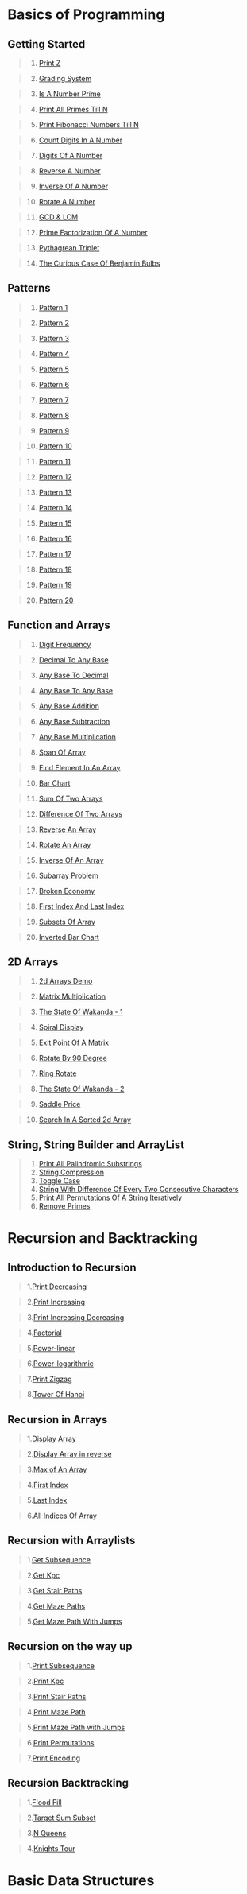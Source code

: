 # Basics of Programming

## Getting Started

>1. [Print Z](https://DarkWarS-maker.github.io/Pepcoding-dsa/lecture-001/print-z.html)

>2. [Grading System](https://DarkWarS-maker.github.io/Pepcoding-dsa/lecture-001/grading-system.html)

>3. [Is A Number Prime](https://DarkWarS-maker.github.io/Pepcoding-dsa/lecture-001/prime.html)

>4. [Print All Primes Till N](https://DarkWarS-maker.github.io/Pepcoding-dsa/lecture-001/prime-in-a-range.html)

>5. [Print Fibonacci Numbers Till N](https://DarkWarS-maker.github.io/Pepcoding-dsa/lecture-001/fib-till-n.html)

>6. [Count Digits In A Number](https://DarkWarS-maker.github.io/Pepcoding-dsa/lecture-002/count-digit.html)

>7. [Digits Of A Number](https://DarkWarS-maker.github.io/Pepcoding-dsa/lecture-002/digits-of-number.html)

>8. [Reverse A Number](https://DarkWarS-maker.github.io/Pepcoding-dsa/lecture-002/reverse-a-number.html)

>9. [Inverse Of A Number](https://DarkWarS-maker.github.io/Pepcoding-dsa/lecture-002/inverse-of-number.html)

>10.  [Rotate A Number](https://DarkWarS-maker.github.io/Pepcoding-dsa/lecture-002/rotate-a-number.html)

>11. [GCD & LCM](https://DarkWarS-maker.github.io/Pepcoding-dsa/lecture-003/gcd-and-lcm.html)

>12. [Prime Factorization Of A Number](https://DarkWarS-maker.github.io/Pepcoding-dsa/lecture-003/prime-fact-of-number.html)

>13. [Pythagrean Triplet](https://DarkWarS-maker.github.io/Pepcoding-dsa/lecture-003/pythagorean-triplet.html)

>14. [The Curious Case Of Benjamin Bulbs](https://DarkWarS-maker.github.io/Pepcoding-dsa/lecture-003/the-curious-case-of-benjamin-bulbs.html)

## Patterns

>1. [Pattern 1](https://DarkWarS-maker.github.io/Pepcoding-dsa/lecture-004/pattern-1.html)

>2. [Pattern 2](https://DarkWarS-maker.github.io/Pepcoding-dsa/lecture-004/pattern-2.html)

>3. [Pattern 3](https://DarkWarS-maker.github.io/Pepcoding-dsa/lecture-004/pattern-3.html)

>4. [Pattern 4](https://DarkWarS-maker.github.io/Pepcoding-dsa/lecture-004/pattern-4.html)

>5. [Pattern 5](https://DarkWarS-maker.github.io/Pepcoding-dsa/lecture-004/pattern-5.html)

>6. [Pattern 6](https://DarkWarS-maker.github.io/Pepcoding-dsa/lecture-005/pattern-6.html)

>7. [Pattern 7](https://DarkWarS-maker.github.io/Pepcoding-dsa/lecture-005/pattern-7.html)

>8. [Pattern 8](https://DarkWarS-maker.github.io/Pepcoding-dsa/lecture-005/pattern-8.html)

>9. [Pattern 9](https://DarkWarS-maker.github.io/Pepcoding-dsa/lecture-005/pattern-9.html)

>10. [Pattern 10](https://DarkWarS-maker.github.io/Pepcoding-dsa/lecture-005/pattern-10.html)

>11. [Pattern 11](https://DarkWarS-maker.github.io/Pepcoding-dsa/lecture-006/pattern-11.html)

>12. [Pattern 12](https://DarkWarS-maker.github.io/Pepcoding-dsa/lecture-006/pattern-12.html)

>13. [Pattern 13](https://DarkWarS-maker.github.io/Pepcoding-dsa/lecture-006/pattern-13.html)

>14. [Pattern 14](https://DarkWarS-maker.github.io/Pepcoding-dsa/lecture-006/pattern-14.html)

>15. [Pattern 15](https://DarkWarS-maker.github.io/Pepcoding-dsa/lecture-006/pattern-15.html)

>16. [Pattern 16](https://DarkWarS-maker.github.io/Pepcoding-dsa/lecture-007/pattern-16.html)

>17. [Pattern 17](https://DarkWarS-maker.github.io/Pepcoding-dsa/lecture-007/pattern-17.html)

>18. [Pattern 18](https://DarkWarS-maker.github.io/Pepcoding-dsa/lecture-007/pattern-18.html)

>19. [Pattern 19](https://DarkWarS-maker.github.io/Pepcoding-dsa/lecture-007/pattern-19.html)

>20. [Pattern 20](https://DarkWarS-maker.github.io/Pepcoding-dsa/lecture-007/pattern-20.html)

## Function and Arrays

>1. [ Digit Frequency]()

>2. [ Decimal To Any Base]()

>3. [ Any Base To Decimal]()

>4. [ Any Base To Any Base]()

>5. [ Any Base Addition]()

>6. [ Any Base Subtraction]()

>7. [ Any Base Multiplication]()

>8. [ Span Of Array]()

>9. [ Find Element In An Array]()

>10. [ Bar Chart]()

>11. [ Sum Of Two Arrays]()

>12. [ Difference Of Two Arrays]()

>13. [ Reverse An Array]()

>14. [ Rotate An Array]()

>15. [ Inverse Of An Array]()

>16. [ Subarray Problem]()

>17. [ Broken Economy]()

>18. [ First Index And Last Index]()

>19. [ Subsets Of Array]()

>20. [ Inverted Bar Chart]()


## 2D Arrays

>1. [ 2d Arrays Demo]()

>2. [ Matrix Multiplication]()

>3. [ The State Of Wakanda - 1]()

>4. [ Spiral Display]()

>5. [ Exit Point Of A Matrix]()

>6. [ Rotate By 90 Degree]()

>7. [ Ring Rotate]()

>8. [ The State Of Wakanda - 2]()

>9. [ Saddle Price]()

>10. [ Search In A Sorted 2d Array]()

## String, String Builder and ArrayList

>1. [ Print All Palindromic Substrings]()
>2. [ String Compression]()
>3. [ Toggle Case]()
>4. [ String With Difference Of Every Two Consecutive Characters]()
>5. [ Print All Permutations Of A String Iteratively]()
>6. [ Remove Primes]()

# Recursion and Backtracking

## Introduction to Recursion

> 1.[Print Decreasing](https://DarkWarS-maker.github.io/Pepcoding-dsa/lecture-016/print-decreasing.html)

> 2.[Print Increasing](https://DarkWarS-maker.github.io/Pepcoding-dsa/lecture-016/print-increasing.html)

> 3.[Print Increasing Decreasing](https://DarkWarS-maker.github.io/Pepcoding-dsa/lecture-016/print-increasing-decreasing.html)

> 4.[Factorial](https://DarkWarS-maker.github.io/Pepcoding-dsa/lecture-016/factorial.html)

> 5.[Power-linear](https://DarkWarS-maker.github.io/Pepcoding-dsa/lecture-017/power-linear.html)

> 6.[Power-logarithmic](https://DarkWarS-maker.github.io/Pepcoding-dsa/lecture-017/power-logarithmic.html)

> 7.[Print Zigzag](https://DarkWarS-maker.github.io/Pepcoding-dsa/lecture-017/print-zig-zag.html)

> 8.[Tower Of Hanoi](https://DarkWarS-maker.github.io/Pepcoding-dsa/lecture-017/toh-official.html)

## Recursion in Arrays

> 1.[Display Array](https://DarkWarS-maker.github.io/Pepcoding-dsa/lecture-018/display-array.html)

> 2.[Display Array in reverse](https://DarkWarS-maker.github.io/Pepcoding-dsa/lecture-018/display-array-in-reverse.html)

> 3.[Max of An Array](https://DarkWarS-maker.github.io/Pepcoding-dsa/lecture-018/max-of-an-array.html)

> 4.[First Index](https://DarkWarS-maker.github.io/Pepcoding-dsa/lecture-018/first-index.html)

> 5.[Last Index](https://DarkWarS-maker.github.io/Pepcoding-dsa/lecture-018/last-index.html)

> 6.[All Indices Of Array](https://DarkWarS-maker.github.io/Pepcoding-dsa/lecture-019/all-indices-of-array.html)

## Recursion with Arraylists

> 1.[Get Subsequence](https://DarkWarS-maker.github.io/Pepcoding-dsa/lecture-019/get-subsequence.html)

> 2.[Get Kpc](https://DarkWarS-maker.github.io/Pepcoding-dsa/lecture-019/get-kpc.html)

> 3.[Get Stair Paths](https://DarkWarS-maker.github.io/Pepcoding-dsa/lecture-019/get-stair-paths.html)

> 4.[Get Maze Paths](https://DarkWarS-maker.github.io/Pepcoding-dsa/lecture-019/get-maze-paths.html)

> 5.[Get Maze Path With Jumps](https://DarkWarS-maker.github.io/Pepcoding-dsa/lecture-020/get-maze-with-paths.html)

## Recursion on the way up

> 1.[Print Subsequence](https://DarkWarS-maker.github.io/Pepcoding-dsa/lecture-020/print-subsequence.html)

> 2.[Print Kpc](https://DarkWarS-maker.github.io/Pepcoding-dsa/lecture-020/print-kpc.html)

> 3.[Print Stair Paths](https://DarkWarS-maker.github.io/Pepcoding-dsa/lecture-020/print-stair-paths.html)

> 4.[Print Maze Path](https://DarkWarS-maker.github.io/Pepcoding-dsa/lecture-020/print-maze-paths.html)

> 5.[Print Maze Path with Jumps](https://DarkWarS-maker.github.io/Pepcoding-dsa/lecture-021/print-maze-path-with-jumps.html)

> 6.[Print Permutations](https://DarkWarS-maker.github.io/Pepcoding-dsa/lecture-021/print-permutations.html)

> 7.[Print Encoding](https://DarkWarS-maker.github.io/Pepcoding-dsa/lecture-021/print-encodings.html)

## Recursion Backtracking

> 1.[Flood Fill](https://DarkWarS-maker.github.io/Pepcoding-dsa/lecture-022/flood-fill.html)

> 2.[Target Sum Subset](https://DarkWarS-maker.github.io/Pepcoding-dsa/lecture-022/target-sum-subsets.html)

> 3.[N Queens](https://DarkWarS-maker.github.io/Pepcoding-dsa/lecture-022/n-queens.html)

> 4.[Knights Tour](https://DarkWarS-maker.github.io/Pepcoding-dsa/lecture-022/knights-tour.html)

# Basic Data Structures 
